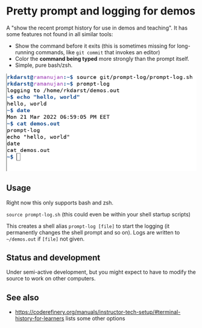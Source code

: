 # Pretty prompt and logging for demos

A "show the recent prompt history for use in demos and teaching".  It
has some features not found in all similar tools:

- Show the command before it exits (this is sometimes missing for
  long-running commands, like `git commit` that invokes an editor)
- Color the **command being typed** more strongly than the prompt
  itself.
- Simple, pure bash/zsh.

![demo of prompt-log](img/demo1.png)



## Usage

Right now this only supports bash and zsh.

`source prompt-log.sh` (this could even be within your shell startup
scripts)

This creates a shell alias `prompt-log [file]` to start the logging
(it permanently changes the shell prompt and so on).  Logs are written
to `~/demos.out` if `[file]` not given.



## Status and development

Under semi-active development, but you might expect to have to modify
the source to work on other computers.



## See also

- https://coderefinery.org/manuals/instructor-tech-setup/#terminal-history-for-learners
  lists some other options
